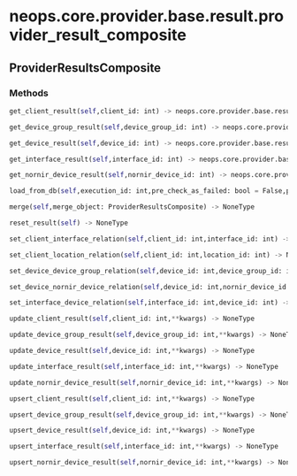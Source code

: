 # neops.core.provider.base.result.provider_result_composite
## ProviderResultsComposite
### Methods
```python
get_client_result(self,client_id: int) -> neops.core.provider.base.result.coupled_provider_result_types.ProviderClientResult
```
```python
get_device_group_result(self,device_group_id: int) -> neops.core.provider.base.result.coupled_provider_result_types.ProviderDeviceGroupResult
```
```python
get_device_result(self,device_id: int) -> neops.core.provider.base.result.coupled_provider_result_types.ProviderDeviceResult
```
```python
get_interface_result(self,interface_id: int) -> neops.core.provider.base.result.coupled_provider_result_types.ProviderInterfaceResult
```
```python
get_nornir_device_result(self,nornir_device_id: int) -> neops.core.provider.base.result.coupled_provider_result_types.ProviderNornirDeviceResult
```
```python
load_from_db(self,execution_id: int,pre_check_as_failed: bool = False,post_check_as_failed: bool = False) -> 
```
```python
merge(self,merge_object: ProviderResultsComposite) -> NoneType
```
```python
reset_result(self) -> NoneType
```
```python
set_client_interface_relation(self,client_id: int,interface_id: int) -> NoneType
```
```python
set_client_location_relation(self,client_id: int,location_id: int) -> NoneType
```
```python
set_device_device_group_relation(self,device_id: int,device_group_id: int) -> NoneType
```
```python
set_device_nornir_device_relation(self,device_id: int,nornir_device_id: int) -> NoneType
```
```python
set_interface_device_relation(self,interface_id: int,device_id: int) -> NoneType
```
```python
update_client_result(self,client_id: int,**kwargs) -> NoneType
```
```python
update_device_group_result(self,device_group_id: int,**kwargs) -> NoneType
```
```python
update_device_result(self,device_id: int,**kwargs) -> NoneType
```
```python
update_interface_result(self,interface_id: int,**kwargs) -> NoneType
```
```python
update_nornir_device_result(self,nornir_device_id: int,**kwargs) -> NoneType
```
```python
upsert_client_result(self,client_id: int,**kwargs) -> NoneType
```
```python
upsert_device_group_result(self,device_group_id: int,**kwargs) -> NoneType
```
```python
upsert_device_result(self,device_id: int,**kwargs) -> NoneType
```
```python
upsert_interface_result(self,interface_id: int,**kwargs) -> NoneType
```
```python
upsert_nornir_device_result(self,nornir_device_id: int,**kwargs) -> NoneType
```